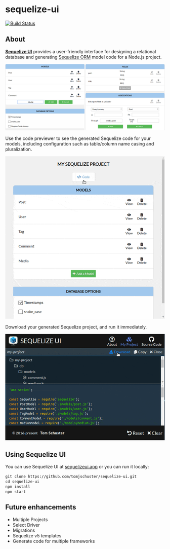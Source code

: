 # sequelize-ui
[![Build Status](https://travis-ci.com/tomjschuster/sequelize-ui.svg?branch=master)](https://travis-ci.com/tomjschuster/sequelize-ui)

## About

[**Sequelize UI**](https://sequelizeui.app) provides a user-friendly interface for designing a relational database and generating [Sequelize ORM](https://sequelize.org/) model code for a Node.js project.

![Demo of creating a model using the GUI](assets/images/models-demo.png)

Use the code previewer to see the generated Sequelize code for your models, including configuration such as table/column name casing and pluralization.

![Demo of previewing generated Sequelize code](assets/images/preview.gif)

Download your generated Sequelize project, and run it immediately.

![Demo of downloading and running generated Sequelize code](assets/images/download.gif)

## Using Sequelize UI

You can use Sequelize UI at [sequelizeui.app](https://sequelizeui.app) or you can run it locally:


```
git clone https://github.com/tomjschuster/sequelize-ui.git
cd sequelize-ui
npm install
npm start
```

## Future enhancements
- Multiple Projects
- Select Driver
- Migrations
- Sequelize v5 templates
- Generate code for multiple frameworks

